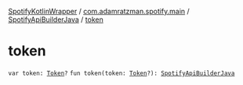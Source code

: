 [SpotifyKotlinWrapper](../../index.md) / [com.adamratzman.spotify.main](../index.md) / [SpotifyApiBuilderJava](index.md) / [token](./token.md)

# token

`var token: `[`Token`](../../com.adamratzman.spotify.utils/-token/index.md)`?`
`fun token(token: `[`Token`](../../com.adamratzman.spotify.utils/-token/index.md)`?): `[`SpotifyApiBuilderJava`](index.md)